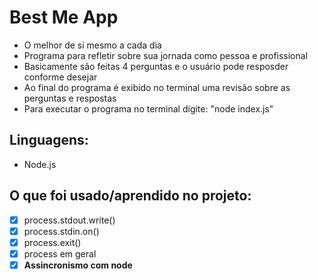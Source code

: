 # Best Me App 

- O melhor de si mesmo a cada dia
- Programa para refletir sobre sua jornada como pessoa e profissional
- Basicamente são feitas 4 perguntas e o usuário pode resposder conforme desejar
- Ao final do programa é exibido no terminal uma revisão sobre as perguntas e respostas
- Para executar o programa no terminal digite: "node index.js"

## Linguagens: 
- Node.js

## O que foi usado/aprendido no projeto: 
- [x] process.stdout.write()
- [x] process.stdin.on()
- [x] process.exit()
- [x] process em geral 
- [x] **Assincronismo com node**
